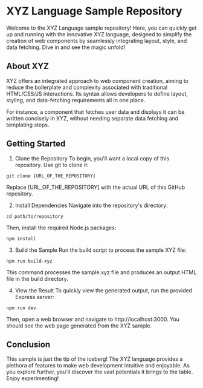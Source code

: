# XYZ Language Sample Repository

Welcome to the XYZ Language sample repository! Here, you can quickly get up and running with the innovative XYZ language, designed to simplify the creation of web components by seamlessly integrating layout, style, and data fetching. Dive in and see the magic unfold!

## About XYZ

XYZ offers an integrated approach to web component creation, aiming to reduce the boilerplate and complexity associated with traditional HTML/CSS/JS interactions. Its syntax allows developers to define layout, styling, and data-fetching requirements all in one place.

For instance, a component that fetches user data and displays it can be written concisely in XYZ, without needing separate data fetching and templating steps.

## Getting Started

1. Clone the Repository
   To begin, you'll want a local copy of this repository. Use git to clone it:

```
git clone [URL_OF_THE_REPOSITORY]
```

Replace [URL_OF_THE_REPOSITORY] with the actual URL of this GitHub repository.

2. Install Dependencies
   Navigate into the repository's directory:

```
cd path/to/repository
```

Then, install the required Node.js packages:

```
npm install
```

3. Build the Sample
   Run the build script to process the sample XYZ file:

```
npm run build-xyz
```

This command processes the sample.xyz file and produces an output HTML file in the build directory.

4. View the Result
   To quickly view the generated output, run the provided Express server:

```
npm run dev
```

Then, open a web browser and navigate to http://localhost:3000. You should see the web page generated from the XYZ sample.

## Conclusion

This sample is just the tip of the iceberg! The XYZ language provides a plethora of features to make web development intuitive and enjoyable. As you explore further, you'll discover the vast potentials it brings to the table. Enjoy experimenting!
